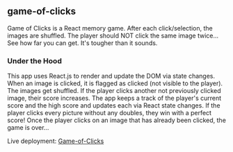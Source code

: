 ## game-of-clicks
Game of Clicks is a React memory game. After each click/selection, the images are shuffled. The player should NOT click the same image twice... See how far you can get. It's tougher than it sounds.

### Under the Hood
This app uses React.js to render and update the DOM via state changes. When an image is clicked, it is flagged as clicked (not visible to the player). The images get shuffled. If the player clicks another not previously clicked image, their score increases. The app keeps a track of the player's current score and the high score and updates each via React state changes. If the player clicks every picture without any doubles, they win with a perfect score! Once the player clicks on an image that has already been clicked, the game is over...

Live deployment: [Game-of-Clicks](https://jhaarla.github.io/game-of-clicks/)
